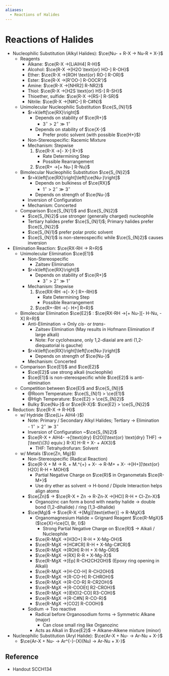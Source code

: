 ```yaml
---
aliases:
  - Reactions of Halides
---
```


# Reactions of Halides

- Nucleophilic Substitution (Alkyl Halides): $\ce{Nu- + R-X -> Nu-R + X-}$
	- Reagents
		- Alkane: $\ce{R-X ->[LiAlH4] R-H}$
		- Alcohol: $\ce{R-X ->[H2O \text{or} HO-] R-OH}$
		- Ether: $\ce{R-X ->[ROH \text{or} RO-] R-OR}$
		- Ester: $\ce{R-X ->[R'OO-] R-OOCR'}$
		- Amine: $\ce{R-X ->[NHR2] R-NR2}$
		- Thiol: $\ce{R-X ->[H2S \text{or} HS-] R-SH}$
		- Thioether, sulfide: $\ce{R-X ->[RS-] R-SR}$
		- Nitrile: $\ce{R-X ->[N#C-] R-C#N}$
	- Unimolecular Nucleophilic Substitution $\ce{S_{N}1}$
		- $r=k\left[\ce{RX}\right]$
			- Depends on stability of $\ce{R+}$
				- $3^{\circ}>2^{\circ}\gg1^{\circ}$
			- Depends on stability of $\ce{X-}$
				- Prefer protic solvent (with possible $\ce{H+}$)
		- Non-Stereospecific: Racemic Mixture
		- Mechanism: Stepwise
			1. $\ce{R-X ->[- X-] R+}$
				- Rate Determining Step
				- Possible Rearrangement
			2. $\ce{R+ ->[+ Nu-] R-Nu}$
	- Bimolecular Nucleophilic Substitution $\ce{S_{N}2}$
		- $r=k\left[\ce{RX}\right]\left[\ce{Nu-}\right]$
			- Depends on bulkiness of $\ce{RX}$
				- $1^{\circ}>2^{\circ}\gg3^{\circ}$
			- Depends on strength of $\ce{Nu-}$
		- Inversion of Configuration
		- Mechanism: Concerted
	- Comparison $\ce{S_{N}1}$ and $\ce{S_{N}2}$
		- $\ce{S_{N}2}$ use stronger (generally charged) nucleophile
		- Tertiary halides prefer $\ce{S_{N}1}$; Primary halides prefer $\ce{S_{N}2}$
		- $\ce{S_{N}1}$ prefer polar protic solvent
		- $\ce{S_{N}1}$ is non-stereospecific while $\ce{S_{N}2}$ causes inversion
- Elimination Reaction: $\ce{RX-RH -> R=R}$
	- Unimolecular Elimination $\ce{E1}$
		- Non-Stereospecific
			- Zaitsev Elimination
		- $r=k\left[\ce{RX}\right]$
			- Depends on stability of $\ce{R+}$
				- $3^{\circ}>2^{\circ}\gg1^{\circ}$
		- Mechanism: Stepwise
			1. $\ce{RX-RH ->[- X-] R+-RH}$
				- Rate Determining Step
				- Possible Rearrangement
			2. $\ce{R+-RH ->[- H+] R=R}$
	- Bimolecular Elimination $\ce{E2}$ : $\ce{RX-RH ->[+ Nu-][- H-Nu, - X] R=R}$
		- Anti-Elimination → Only *cis*- or *trans*-
			- Zaitsev Elimination (May results in Hofmann Elimination if large alkali)
			- Note: For cyclohexane, only 1,2-diaxial are anti (1,2-diequatorial is gauche)
		- $r=k\left[\ce{RX}\right]\left[\ce{Nu-}\right]$
			- Depends on strength of $\ce{Nu-}$
		- Mechanism: Concerted
	- Comparison $\ce{E1}$ and $\ce{E2}$
		- $\ce{E2}$ use strong alkali (nucleophile)
		- $\ce{E1}$ is non-stereospecific while $\ce{E2}$ is anti-elimination
	- Competition between $\ce{E}$ and $\ce{S_{N}}$
		- @Room Temperature: $\ce{S_{N}1} > \ce{E1}$
		- @High Temperature: $\ce{E2} > \ce{S_{N}2}$
		- Bulky $\ce{Nu-}$ or $\ce{R-X}$: $\ce{E2} > \ce{S_{N}2}$
- Reduction: $\ce{R-X -> R-H}$
	- w/ Hydride ($\ce{Li+ AlH4-}$)
		- Note: Primary / Secondary Alkyl Halides; Tertiary → Elimination  
				- $1^{\circ}>2^{\circ}\gg3^{\circ}$
		- Inversion of Configuration ~$\ce{S_{N}2}$
		- $\ce{R-X + AlH4- ->[\text{dry} Et2O][\text{or} \text{dry} THF] ->[\text{\(3\) equiv.} R-X] H-R + X- + AlX3}$
			- THF: Tetrahydrofuran: Solvent
	- w/ Metals ($\ce{Zn, Mg}$)
		- Non-Stereospecific (Radical Reaction)
		- $\ce{R-X + M -> R. + M.^{+} + X- -> R-M+ + X- ->[H+][\text{or} H2O] R-H + MOH}$
			- Partial Negative Charge on $\ce{R}$ in Organometals $\ce{R-M+}$
			- Use dry ether as solvent → H-bond / Dipole Interaction helps align atoms
		- $\ce{Zn}$ → $\ce{R-X + Zn -> R-Zn-X ->[HCl] R-H + Cl-Zn-X}$
			- Organozinc can form a bond with nearby halide → double bond (1,2-dihalide) / ring (1,3-dihalide)
		- $\ce{Mg}$ → $\ce{R-X ->[Mg][\text{ether}] -> R-MgX}$
			- Organomagnesium Halide = Grignard Reagent $\ce{R-MgX}$ ($\ce{X}=\ce{Cl, Br, I}$)
				- Strong Partial Negative Charge on $\ce{R}$ → Alkali / Nucleophile
			- $\ce{R-MgX ->[H3O+] R-H + X-Mg-OH}$
			- $\ce{R-MgX ->[HC#CR] R-H + X-Mg-C#CR}$
			- $\ce{R-MgX ->[ROH] R-H + X-Mg-OR}$
			- $\ce{R-MgX ->[RX] R-R + X-Mg-X}$
			- $\ce{R-MgX ->[Ep] R-CH2CH2OH}$ (Epoxy ring opening in Alkali)
			- $\ce{R-MgX ->[H-CO-H] R-CH2OH}$
			- $\ce{R-MgX ->[R-CO-H] R-CHROH}$
			- $\ce{R-MgX ->[R-CO-R] R-CR2OH}$
			- $\ce{R-MgX ->[R-COOEt] R2-CROH}$
			- $\ce{R-MgX ->[(EtO)2-CO] R3-COH}$
			- $\ce{R-MgX ->[R-C#N] R-CO-R}$
			- $\ce{R-MgX ->[CO2] R-COOH}$
		- Sodium → Too reactive
			- Radical before Organosodium forms → Symmetric Alkane (major)
				- Can close small ring like Organozinc
			- Acts as Alkali in $\ce{E2}$ → Alkane-Alkene mixture (minor)
- Nucleophilic Substitution (Aryl Halide): $\ce{Ar-X + Nu- -> Ar-Nu + X-}$
	- $\ce{Ar-X + Nu- -> Ar^{-}-(X)(Nu) -> Ar-Nu + X-}$

## Reference

- Handout SCCH134
